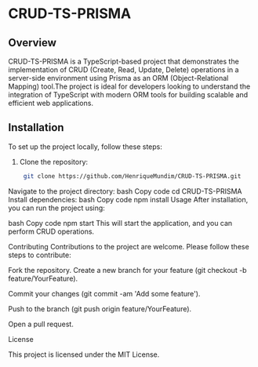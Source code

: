 # CRUD-TS-PRISMA

## Overview
CRUD-TS-PRISMA is a TypeScript-based project that demonstrates the implementation of CRUD (Create, Read, Update, Delete) operations in a server-side environment using Prisma as an ORM (Object-Relational Mapping) tool.The project is ideal for developers looking to understand the integration of TypeScript with modern ORM tools for building scalable and efficient web applications.

## Installation

To set up the project locally, follow these steps:

1. Clone the repository:
   ```bash
    git clone https://github.com/HenriqueMundim/CRUD-TS-PRISMA.git
   
Navigate to the project directory:
bash
Copy code
cd CRUD-TS-PRISMA
Install dependencies:
bash
Copy code
npm install
Usage
After installation, you can run the project using:

bash
Copy code
npm start
This will start the application, and you can perform CRUD operations.

Contributing
Contributions to the project are welcome. Please follow these steps to contribute:

Fork the repository.
Create a new branch for your feature (git checkout -b feature/YourFeature).

Commit your changes (git commit -am 'Add some feature').

Push to the branch (git push origin feature/YourFeature).

Open a pull request.

License

This project is licensed under the MIT License.
